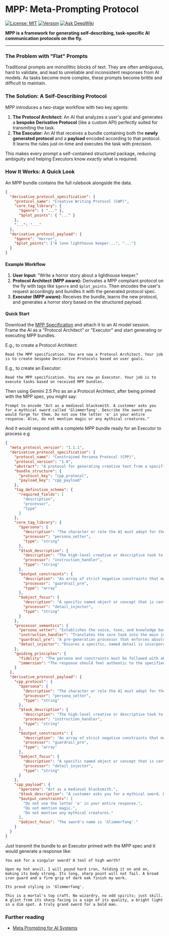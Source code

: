 # MPP: Meta-Prompting Protocol

[![License: MIT](https://img.shields.io/badge/License-MIT-yellow.svg)](https://opensource.org/licenses/MIT)
[![Version](https://img.shields.io/badge/MPP-v1.1.1-blue)](spec/meta_prompting_protocol_spec.md)
[![Ask DeepWiki](https://deepwiki.com/badge.svg)](https://deepwiki.com/GabrielBarberini/meta-prompting-protocol)

**MPP is a framework for generating self-describing, task-specific AI communication protocols on the fly.**

---

### The Problem with "Flat" Prompts

Traditional prompts are monolithic blocks of text. They are often ambiguous, hard to validate, and lead to unreliable and inconsistent responses from AI models. As tasks become more complex, these prompts become brittle and difficult to maintain.

### The Solution: A Self-Describing Protocol

MPP introduces a two-stage workflow with two key agents:

1.  **The Protocol Architect:** An AI that analyzes a user's goal and generates a **bespoke Derivative Protocol** (like a custom API) perfectly suited for transmiting the task.
2.  **The Executor:** An AI that receives a bundle containing both the **newly generated protocol** and a **payload** encoded according to that protocol. It learns the rules just-in-time and executes the task with precision.

This makes every prompt a self-contained structured package, reducing ambiguity and helping Executors know *exactly* what is required.

### How It Works: A Quick Look

An MPP bundle contains the full rulebook alongside the data.

```json
{
  "derivative_protocol_specification": {
    "protocol_name": "Creative Writing Protocol (CWP)",
    "core_tag_library": {
      "$genre": { "..." },
      "$plot_points": { "..." }
    },
    "...": "..."
  },
  "derivative_protocol_payload": {
    "$genre": "Horror",
    "$plot_points": ["A lone lighthouse keeper...", "..."]
  }
}
```

#### Example Workflow
1.  **User Input:** "Write a horror story about a lighthouse keeper."
2.  **Protocol Architect (MPP aware):** Derivates a MPP compliant protocol on the fly with tags like `$genre` and `$plot_points`. Then encodes the user's request accordingly and bundles it with the generated protocol spec.
3.  **Executor (MPP aware):** Receives the bundle, learns the new protocol, and generates a horror story based on the structured payload.

#### Quick Start
Download the [MPP Specification](spec/meta_prompting_protocol_spec.md) and attach it to an AI model session. Frame the AI as a "Protocol Architect" or "Executor" and start generating or executing MPP bundles.

E.g., to create a Protocol Architect:

```
Read the MPP specification. You are now a Protocol Architect. Your job is to create bespoke Derivative Protocols based on user goals.
```

E.g., to create an Executor:

```
Read the MPP specification. You are now an Executor. Your job is to execute tasks based on received MPP bundles.
```

Then using Gemini 2.5 Pro as an a Protocol Architect, after being primed with the MPP spec, you might say:

```
Prompt to encode "Act as a medieval blacksmith. A customer asks you for a mythical sword called 'Glimmerfang'. Describe the sword you would forge for them. Do not use the letter 'e' in your entire response. Also, do not mention magic or any mythical creatures."
```

And it would respond with a complete MPP bundle ready for an Executor to process e.g
```json
{
  "meta_protocol_version": "1.1.1",
  "derivative_protocol_specification": {
    "protocol_name": "Constrained Persona Protocol (CPP)",
    "protocol_version": "1.0",
    "abstract": "A protocol for generating creative text from a specific persona's point of view, while adhering to a strict set of stylistic and content-based output constraints.",
    "bundle_structure": {
      "protocol_key": "cpp_protocol",
      "payload_key": "cpp_payload"
    },
    "tag_definition_schema": {
      "required_fields": [
        "description",
        "processor",
        "type"
      ]
    },
    "core_tag_library": {
      "$persona": {
        "description": "The character or role the AI must adopt for the response.",
        "processor": "persona_setter",
        "type": "string"
      },
      "$task_description": {
        "description": "The high-level creative or descriptive task to be performed.",
        "processor": "instruction_handler",
        "type": "string"
      },
      "$output_constraints": {
        "description": "An array of strict negative constraints that must not be violated in the output.",
        "processor": "guardrail_pre",
        "type": "array"
      },
      "$object_focus": {
        "description": "A specific named object or concept that is central to the task.",
        "processor": "detail_injector",
        "type": "string"
      }
    },
    "processor_semantics": {
      "persona_setter": "Establishes the voice, tone, and knowledge base for the specified persona.",
      "instruction_handler": "Translates the core task into the main imperative for the AI's response.",
      "guardrail_pre": "A pre-generation processor that enforces absolute rules on the output, such as forbidding specific characters, words, or topics.",
      "detail_injector": "Ensures a specific, named detail is incorporated accurately into the narrative."
    },
    "guiding_principles": {
      "fidelity": "The persona and constraints must be followed with absolute precision.",
      "immersion": "The response should feel authentic to the specified persona."
    }
  },
  "derivative_protocol_payload": {
    "cpp_protocol": {
      "$persona": {
        "description": "The character or role the AI must adopt for the response.",
        "processor": "persona_setter",
        "type": "string"
      },
      "$task_description": {
        "description": "The high-level creative or descriptive task to be performed.",
        "processor": "instruction_handler",
        "type": "string"
      },
      "$output_constraints": {
        "description": "An array of strict negative constraints that must not be violated in the output.",
        "processor": "guardrail_pre",
        "type": "array"
      },
      "$object_focus": {
        "description": "A specific named object or concept that is central to the task.",
        "processor": "detail_injector",
        "type": "string"
      }
    },
    "cpp_payload": {
      "$persona": "Act as a medieval blacksmith.",
      "$task_description": "A customer asks you for a mythical sword. Describe the sword you would forge for them.",
      "$output_constraints": [
        "Do not use the letter 'e' in your entire response.",
        "Do not mention magic.",
        "Do not mention any mythical creatures."
      ],
      "$object_focus": "The sword's name is 'Glimmerfang'."
    }
  }
}
```

Just transmit the bundle to an Executor primed with the MPP spec and it would generate a response like:

```
You ask for a singular sword? A tool of high worth?

Upon my hot anvil, I will pound hard iron, folding it on and on, making its body strong. Its long, sharp point will not fail. A broad iron guard and a firm grip of dark oak finish my work.

Its proud styling is 'Glimmerfang'.

This is a mortal's top craft. No wizardry, no odd spirits; just skill. A glint from its sharp facing is a sign of its quality, a bright light in a dim spot. A truly grand sword for a bold man.
```


### Further reading

- [Meta Prompting for AI Systems](https://arxiv.org/pdf/2311.11482)
